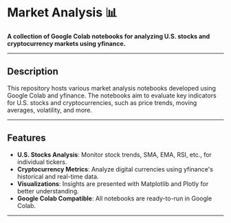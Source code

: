 # Market Analysis  📊  
**A collection of Google Colab notebooks for analyzing U.S. stocks and cryptocurrency markets using yfinance.**

---

## Description  
This repository hosts various market analysis notebooks developed using Google Colab and yfinance. The notebooks aim to evaluate key indicators for U.S. stocks and cryptocurrencies, such as price trends, moving averages, volatility, and more.  

---

## Features  
- **U.S. Stocks Analysis**: Monitor stock trends, SMA, EMA, RSI, etc., for individual tickers.  
- **Cryptocurrency Metrics**: Analyze digital currencies using yfinance's historical and real-time data.  
- **Visualizations**: Insights are presented with Matplotlib and Plotly for better understanding.  
- **Google Colab Compatible**: All notebooks are ready-to-run in Google Colab.  

---

